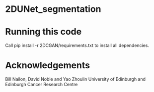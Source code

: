 # 2DUNet_segmentation

# Running this code

Call pip install -r 2DCGAN/requirements.txt to install all dependencies.

# Acknowledgements
 Bill Nailon, David Noble and Yao Zhoulin University of Edinburgh and Edinburgh Cancer Research Centre
